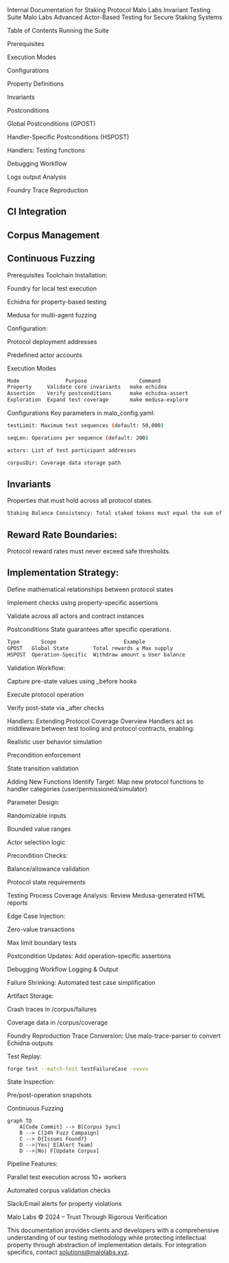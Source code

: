 Internal Documentation for Staking Protocol Malo Labs Invariant Testing Suite
Malo Labs
Advanced Actor-Based Testing for Secure Staking Systems

Table of Contents
Running the Suite

Prerequisites

Execution Modes

Configurations

Property Definitions

Invariants

Postconditions

Global Postconditions (GPOST)

Handler-Specific Postconditions (HSPOST)

Handlers: Testing functions

Debugging Workflow

Logs output Analysis

Foundry Trace Reproduction

## CI Integration

## Corpus Management

## Continuous Fuzzing

Prerequisites
Toolchain Installation:

Foundry for local test execution

Echidna for property-based testing

Medusa for multi-agent fuzzing

Configuration:

Protocol deployment addresses

Predefined actor accounts 

Execution Modes
```css
Mode	           Purpose	               Command
Property	 Validate core invariants	make echidna
Assertion	 Verify postconditions	    make echidna-assert
Exploration	 Expand test coverage	    make medusa-explore
```
Configurations
Key parameters in malo_config.yaml:
```bash
testLimit: Maximum test sequences (default: 50,000)

seqLen: Operations per sequence (default: 200)

actors: List of test participant addresses

corpusDir: Coverage data storage path
```
##  Invariants

Properties that must hold across all protocol states.

```bash
Staking Balance Consistency: Total staked tokens must equal the sum of individual user balances.
```
## Reward Rate Boundaries:

Protocol reward rates must never exceed safe thresholds.

## Implementation Strategy:

Define mathematical relationships between protocol states

Implement checks using property-specific assertions

Validate across all actors and contract instances

Postconditions
State guarantees after specific operations.
```bash
Type	   Scope	                  Example
GPOST	Global State	    Total rewards ≤ Max supply
HSPOST	Operation-Specific	Withdraw amount ≤ User balance
```
Validation Workflow:

Capture pre-state values using _before hooks

Execute protocol operation

Verify post-state via _after checks

Handlers: Extending Protocol Coverage
Overview
Handlers act as middleware between test tooling and protocol contracts, enabling:

Realistic user behavior simulation

Precondition enforcement

State transition validation

Adding New Functions
Identify Target: Map new protocol functions to handler categories (user/permissioned/simulator)

Parameter Design:

Randomizable inputs

Bounded value ranges

Actor selection logic

Precondition Checks:

Balance/allowance validation

Protocol state requirements

Testing Process
Coverage Analysis: Review Medusa-generated HTML reports

Edge Case Injection:

Zero-value transactions

Max limit boundary tests

Postcondition Updates: Add operation-specific assertions

Debugging Workflow
Logging & Output


Failure Shrinking: Automated test case simplification

Artifact Storage:

Crash traces in /corpus/failures

Coverage data in /corpus/coverage

Foundry Reproduction
Trace Conversion: Use malo-trace-parser to convert Echidna outputs

Test Replay:

```bash
forge test --match-test testFailureCase -vvvvv  
```
State Inspection:

Pre/post-operation snapshots

Continuous Fuzzing
```mermaid
graph TD  
    A[Code Commit] --> B[Corpus Sync]  
    B --> C[24h Fuzz Campaign]  
    C --> D{Issues Found?}  
    D -->|Yes| E[Alert Team]  
    D -->|No| F[Update Corpus]  
```
Pipeline Features:

Parallel test execution across 10+ workers

Automated corpus validation checks

Slack/Email alerts for property violations

Malo Labs © 2024 – Trust Through Rigorous Verification

This documentation provides clients and developers with a comprehensive understanding of our testing methodology while protecting intellectual property through abstraction of implementation details. For integration specifics, contact solutions@malolabs.xyz.